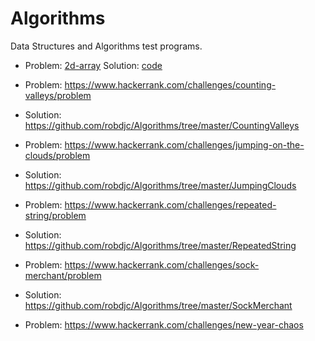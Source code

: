 # Algorithms
Data Structures and Algorithms test programs.

* Problem: [2d-array](https://www.hackerrank.com/challenges/2d-array/problem) Solution: [code](https://github.com/robdjc/Algorithms/tree/master/2DArray)

* Problem: https://www.hackerrank.com/challenges/counting-valleys/problem
* Solution: https://github.com/robdjc/Algorithms/tree/master/CountingValleys

* Problem: https://www.hackerrank.com/challenges/jumping-on-the-clouds/problem
* Solution: https://github.com/robdjc/Algorithms/tree/master/JumpingClouds

* Problem: https://www.hackerrank.com/challenges/repeated-string/problem
* Solution: https://github.com/robdjc/Algorithms/tree/master/RepeatedString

* Problem: https://www.hackerrank.com/challenges/sock-merchant/problem
* Solution: https://github.com/robdjc/Algorithms/tree/master/SockMerchant

* Problem: https://www.hackerrank.com/challenges/new-year-chaos
